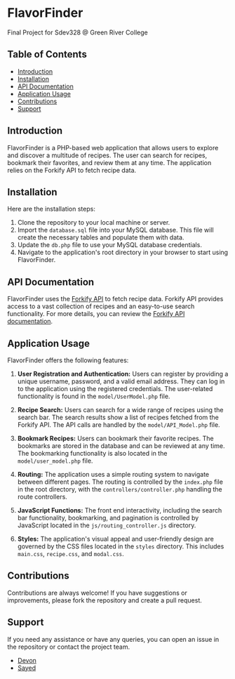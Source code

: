 # FlavorFinder
Final Project for Sdev328 @ Green River College

## Table of Contents
- [Introduction](#introduction)
- [Installation](#installation)
- [API Documentation](#api-documentation)
- [Application Usage](#application-usage)
- [Contributions](#contributions)
- [Support](#support)

## Introduction
FlavorFinder is a PHP-based web application that allows users to explore and discover a multitude of recipes. The user can search for recipes, bookmark their favorites, and review them at any time. The application relies on the Forkify API to fetch recipe data.

## Installation
Here are the installation steps:
1. Clone the repository to your local machine or server.
2. Import the `database.sql` file into your MySQL database. This file will create the necessary tables and populate them with data.
3. Update the `db.php` file to use your MySQL database credentials.
4. Navigate to the application's root directory in your browser to start using FlavorFinder.

## API Documentation
FlavorFinder uses the [Forkify API](https://forkify-api.herokuapp.com/v2) to fetch recipe data. Forkify API provides access to a vast collection of recipes and an easy-to-use search functionality. For more details, you can review the [Forkify API documentation](https://forkify-api.herokuapp.com/v2).

## Application Usage
FlavorFinder offers the following features:

1. **User Registration and Authentication:** Users can register by providing a unique username, password, and a valid email address. They can log in to the application using the registered credentials. The user-related functionality is found in the `model/UserModel.php` file.

2. **Recipe Search:** Users can search for a wide range of recipes using the search bar. The search results show a list of recipes fetched from the Forkify API. The API calls are handled by the `model/API_Model.php` file.

3. **Bookmark Recipes:** Users can bookmark their favorite recipes. The bookmarks are stored in the database and can be reviewed at any time. The bookmarking functionality is also located in the `model/user_model.php` file.

4. **Routing:** The application uses a simple routing system to navigate between different pages. The routing is controlled by the `index.php` file in the root directory, with the `controllers/controller.php` handling the route controllers.

5. **JavaScript Functions:** The front end interactivity, including the search bar functionality, bookmarking, and pagination is controlled by JavaScript located in the `js/routing_controller.js` directory.

6. **Styles:** The application's visual appeal and user-friendly design are governed by the CSS files located in the `styles` directory. This includes `main.css`, `recipe.css`, and `modal.css`.

## Contributions
Contributions are always welcome! If you have suggestions or improvements, please fork the repository and create a pull request.

## Support
If you need any assistance or have any queries, you can open an issue in the repository or contact the project team.

- [Devon](https://github.com/devNagy24)
- [Sayed](https://github.com/sayedjsadat)
